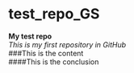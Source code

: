 # test_repo_GS
**My test repo**  
*This is my first repository in GitHub*  
###This is the content  
####This is the conclusion
